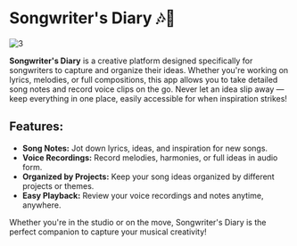 # Songwriter's Diary 🎶📝

![3](https://github.com/user-attachments/assets/c46b274e-7432-4919-bae5-0357dd1312b4)


**Songwriter's Diary** is a creative platform designed specifically for songwriters to capture and organize their ideas. Whether you're working on lyrics, melodies, or full compositions, this app allows you to take detailed song notes and record voice clips on the go. Never let an idea slip away — keep everything in one place, easily accessible for when inspiration strikes!

## Features:
- **Song Notes:** Jot down lyrics, ideas, and inspiration for new songs.
- **Voice Recordings:** Record melodies, harmonies, or full ideas in audio form.
- **Organized by Projects:** Keep your song ideas organized by different projects or themes.
- **Easy Playback:** Review your voice recordings and notes anytime, anywhere.

Whether you're in the studio or on the move, Songwriter's Diary is the perfect companion to capture your musical creativity!
